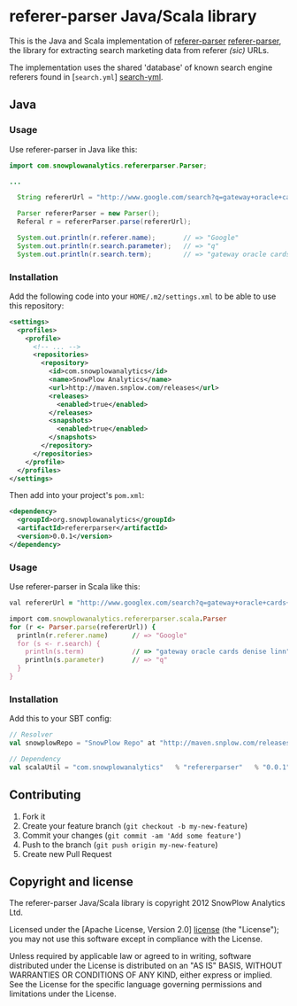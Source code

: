# referer-parser Java/Scala library

This is the Java and Scala implementation of [referer-parser] [referer-parser], the library for extracting search marketing data from referer _(sic)_ URLs.

The implementation uses the shared 'database' of known search engine referers found in [`search.yml`] [search-yml].

## Java

### Usage

Use referer-parser in Java like this:

```java
import com.snowplowanalytics.refererparser.Parser;

...

  String refererUrl = "http://www.google.com/search?q=gateway+oracle+cards+denise+linn&hl=en&client=safari";

  Parser refererParser = new Parser();
  Referal r = refererParser.parse(refererUrl);

  System.out.println(r.referer.name);       // => "Google"
  System.out.println(r.search.parameter);   // => "q"    
  System.out.println(r.search.term);        // => "gateway oracle cards denise linn"
```

### Installation

Add the following code into your `HOME/.m2/settings.xml` to be able to use this repository:

```xml
<settings>
  <profiles>
    <profile>
      <!-- ... -->
      <repositories>
        <repository>
          <id>com.snowplowanalytics</id>
          <name>SnowPlow Analytics</name>
          <url>http://maven.snplow.com/releases</url>
          <releases>
            <enabled>true</enabled>
          </releases>
          <snapshots>
            <enabled>true</enabled>
          </snapshots>
        </repository>
      </repositories>
    </profile>
  </profiles>
</settings>
```

Then add into your project's `pom.xml`:

```xml
<dependency>
  <groupId>org.snowplowanalytics</groupId>
  <artifactId>refererparser</artifactId>
  <version>0.0.1</version>
</dependency>
```

### Usage

Use referer-parser in Scala like this:

```ruby
val refererUrl = "http://www.googlex.com/search?q=gateway+oracle+cards+denise+linn&hl=en&client=safari"

import com.snowplowanalytics.refererparser.scala.Parser
for (r <- Parser.parse(refererUrl)) {
  println(r.referer.name)      // => "Google"
  for (s <- r.search) {
    println(s.term)            // => "gateway oracle cards denise linn"
    println(s.parameter)       // => "q"    
  }
}
```

### Installation

Add this to your SBT config:

```scala
// Resolver
val snowplowRepo = "SnowPlow Repo" at "http://maven.snplow.com/releases/"

// Dependency
val scalaUtil = "com.snowplowanalytics"   % "refererparser"   % "0.0.1" .
```

## Contributing

1. Fork it
2. Create your feature branch (`git checkout -b my-new-feature`)
3. Commit your changes (`git commit -am 'Add some feature'`)
4. Push to the branch (`git push origin my-new-feature`)
5. Create new Pull Request

## Copyright and license

The referer-parser Java/Scala library is copyright 2012 SnowPlow Analytics Ltd.

Licensed under the [Apache License, Version 2.0] [license] (the "License");
you may not use this software except in compliance with the License.

Unless required by applicable law or agreed to in writing, software
distributed under the License is distributed on an "AS IS" BASIS,
WITHOUT WARRANTIES OR CONDITIONS OF ANY KIND, either express or implied.
See the License for the specific language governing permissions and
limitations under the License.

[referer-parser]: https://github.com/snowplow/referer-parser
[search-yml]: https://github.com/snowplow/referer-parser/blob/master/search.yml

[license]: http://www.apache.org/licenses/LICENSE-2.0